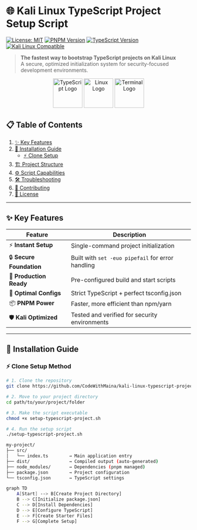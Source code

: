 # 🌐 Kali Linux TypeScript Project Setup Script

[![License: MIT](https://img.shields.io/badge/License-MIT-yellow.svg)](https://opensource.org/licenses/MIT)
[![PNPM Version](https://img.shields.io/badge/pnpm-%3E%3D7.0.0-%23F69220)](https://pnpm.io/)
[![TypeScript Version](https://img.shields.io/badge/TypeScript-%5E5.0.0-%233178C6)](https://www.typescriptlang.org/)
[![Kali Linux Compatible](https://img.shields.io/badge/Kali_Linux-Compatible-%23557C94)](https://www.kali.org/)

> **The fastest way to bootstrap TypeScript projects on Kali Linux**  
> A secure, optimized initialization system for security-focused development environments.

<div align="center">
  <img src="https://img.icons8.com/color/96/000000/typescript.png" alt="TypeScript Logo" width="80"/>
  <img src="https://img.icons8.com/color/96/000000/linux.png" alt="Linux Logo" width="80"/> 
  <img src="https://img.icons8.com/color/96/000000/console.png" alt="Terminal Logo" width="80"/>
</div>

## 📋 Table of Contents
1. [✨ Key Features](#-key-features)
2. [🚀 Installation Guide](#-installation-guide)
   - [⚡ Clone Setup](#-clone-setup)
3. [🏗 Project Structure](#-project-structure)
4. [⚙️ Script Capabilities](#️-script-capabilities)
5. [🛠 Troubleshooting](#-troubleshooting)
6. [🤝 Contributing](#-contributing)
7. [📜 License](#-license)

---

## ✨ Key Features

<div class="features-grid">

| Feature | Description |
|---------|-------------|
| ⚡ **Instant Setup** | Single-command project initialization |
| 🔒 **Secure Foundation** | Built with `set -euo pipefail` for error handling |
| 🚢 **Production Ready** | Pre-configured build and start scripts |
| 🧩 **Optimal Configs** | Strict TypeScript + perfect tsconfig.json |
| 📦 **PNPM Power** | Faster, more efficient than npm/yarn |
| 🛡️ **Kali Optimized** | Tested and verified for security environments |

</div>

---

## 🚀 Installation Guide

### ⚡ Clone Setup Method

```bash
# 1. Clone the repository
git clone https://github.com/CodeWithMaina/kali-linux-typescript-project-setup-script.git

# 2. Move to your project directory
cd path/to/your/project/folder

# 3. Make the script executable
chmod +x setup-typescript-project.sh

# 4. Run the setup script
./setup-typescript-project.sh

my-project/
├── src/
│   └── index.ts        → Main application entry
├── dist/               → Compiled output (auto-generated)
├── node_modules/       → Dependencies (pnpm managed)
├── package.json        → Project configuration
└── tsconfig.json       → TypeScript settings

graph TD
    A[Start] --> B[Create Project Directory]
    B --> C[Initialize package.json]
    C --> D[Install Dependencies]
    D --> E[Configure TypeScript]
    E --> F[Create Starter Files]
    F --> G[Complete Setup]
